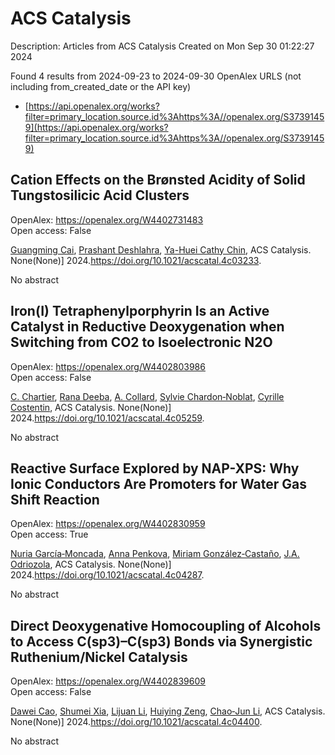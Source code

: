 # ACS Catalysis
Description: Articles from ACS Catalysis
Created on Mon Sep 30 01:22:27 2024

Found 4 results from 2024-09-23 to 2024-09-30
OpenAlex URLS (not including from_created_date or the API key)
- [https://api.openalex.org/works?filter=primary_location.source.id%3Ahttps%3A//openalex.org/S37391459](https://api.openalex.org/works?filter=primary_location.source.id%3Ahttps%3A//openalex.org/S37391459)

## Cation Effects on the Brønsted Acidity of Solid Tungstosilicic Acid Clusters   

OpenAlex: https://openalex.org/W4402731483    
Open access: False
    
[Guangming Cai](https://openalex.org/A5067244216), [Prashant Deshlahra](https://openalex.org/A5004875114), [Ya-Huei Cathy Chin](https://openalex.org/A5039229575), ACS Catalysis. None(None)] 2024.https://doi.org/10.1021/acscatal.4c03233.
    
No abstract    

    

## Iron(I) Tetraphenylporphyrin Is an Active Catalyst in Reductive Deoxygenation when Switching from CO2 to Isoelectronic N2O   

OpenAlex: https://openalex.org/W4402803986    
Open access: False
    
[C. Chartier](https://openalex.org/A5051267180), [Rana Deeba](https://openalex.org/A5023975269), [A. Collard](https://openalex.org/A5060643613), [Sylvie Chardon‐Noblat](https://openalex.org/A5088894574), [Cyrille Costentin](https://openalex.org/A5069277615), ACS Catalysis. None(None)] 2024.https://doi.org/10.1021/acscatal.4c05259.
    
No abstract    

    

## Reactive Surface Explored by NAP-XPS: Why Ionic Conductors Are Promoters for Water Gas Shift Reaction   

OpenAlex: https://openalex.org/W4402830959    
Open access: True
    
[Nuria García‐Moncada](https://openalex.org/A5013920391), [Anna Penkova](https://openalex.org/A5078941828), [Miriam González‐Castaño](https://openalex.org/A5058516998), [J.A. Odriozola](https://openalex.org/A5083582086), ACS Catalysis. None(None)] 2024.https://doi.org/10.1021/acscatal.4c04287.
    
No abstract    

    

## Direct Deoxygenative Homocoupling of Alcohols to Access C(sp3)–C(sp3) Bonds via Synergistic Ruthenium/Nickel Catalysis   

OpenAlex: https://openalex.org/W4402839609    
Open access: False
    
[Dawei Cao](https://openalex.org/A5102739406), [Shumei Xia](https://openalex.org/A5038425347), [Lijuan Li](https://openalex.org/A5100419702), [Huiying Zeng](https://openalex.org/A5029284131), [Chao‐Jun Li](https://openalex.org/A5021388534), ACS Catalysis. None(None)] 2024.https://doi.org/10.1021/acscatal.4c04400.
    
No abstract    

    
